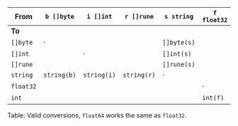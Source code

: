  From      | `b []byte`     | `i []int`      | `r []rune`     | `s string`     | `f float32`    | `i int`
-----------|----------------|----------------|----------------|----------------|----------------|-------------
     **To**|                |                |                |                |                |
  `[]byte` |      ·         |                |                | `[]byte(s)`    |                |
  `[]int`  |                |       ·        |                | `[]int(s)`     |                |
  `[]rune` |                |                |                | `[]rune(s)`    |                |
  `string` | `string(b)`    | `string(i)`    | `string(r)`    |       ·        |                |
 `float32` |                |                |                |                |        ·       | `float32(i)`
     `int` |                |                |                |                | `int(f)`       |     ·
Table: Valid conversions, `float64` works the same as `float32`.
